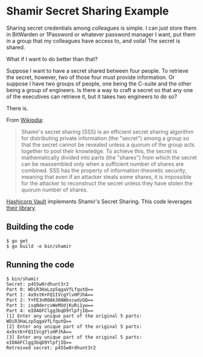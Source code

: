 # Shamir Secret Sharing Example

Sharing secret credentials among colleagues is simple. I can just store them in BitWarden or 1Password or whatever password manager I want, put them in a group that my colleagues have access to, and voila! The secret is shared.

What if I want to do better than that?

Suppose I want to have a secret shared between four people. To retrieve the secret, however, two of those four must provide information. Or suppose I have two groups of people, one being the C-suite and the other being a group of engineers. Is there a way to craft a secret so that any one of the executives can retrieve it, but it takes two engineers to do so?

There is.

From [Wikipdia](https://en.wikipedia.org/wiki/Shamir%27s_secret_sharing):

> Shamir's secret sharing (SSS) is an efficient secret sharing algorithm for distributing private information
(the "secret") among a group so that the secret cannot be revealed unless a quorum of the group acts together to 
pool their knowledge. To achieve this, the secret is mathematically divided into parts (the "shares") from which 
the secret can be reassembled only when a sufficient number of shares are combined. SSS has the property of 
information-theoretic security, meaning that even if an attacker steals some shares, it is impossible for the 
attacker to reconstruct the secret unless they have stolen the quorum number of shares. 

[Hashicorp Vault](https://www.hashicorp.com/products/vault) implements Shamir's Secret Sharing. This code leverages [their library](https://github.com/hashicorp/vault/tree/main/shamir).

## Building the code

```
$ go get
$ go build -o bin/shamir
```

## Running the code

```
$ bin/shamir
Secret: p455w0rdhunt3r2
Part 0: WDiR3HaLzp5qgaVfLfqutQ==
Part 1: 4x9stK+FQ1IVcgYlvHPJhA==
Part 2: Y+FE3nR0Ak30AWbscwdzGQ==
Part 3: isqNdercvWeMUdjKuRi1yw==
Part 4: eIOA6FClgg3bqD9YlpfjIQ==
[1] Enter any unique part of the original 5 parts: WDiR3HaLzp5qgaVfLfqutQ==
[2] Enter any unique part of the original 5 parts: 4x9stK+FQ1IVcgYlvHPJhA==
[3] Enter any unique part of the original 5 parts: eIOA6FClgg3bqD9YlpfjIQ==
Retreived secret: p455w0rdhunt3r2
```